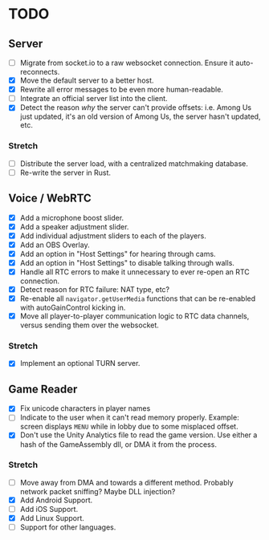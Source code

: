 # TODO

## Server

- [ ] Migrate from socket.io to a raw websocket connection. Ensure it auto-reconnects.
- [x] Move the default server to a better host.
- [x] Rewrite all error messages to be even more human-readable.
- [ ] Integrate an official server list into the client.
- [x] Detect the reason *why* the server can't provide offsets: i.e. Among Us just updated, it's an old version of Among Us, the server hasn't updated, etc.

### Stretch

- [ ] Distribute the server load, with a centralized matchmaking database.
- [ ] Re-write the server in Rust.

## Voice / WebRTC

- [x] Add a microphone boost slider.
- [x] Add a speaker adjustment slider.
- [x] Add individual adjustment sliders to each of the players.
- [x] Add an OBS Overlay.
- [x] Add an option in "Host Settings" for hearing through cams.
- [x] Add an option in "Host Settings" to disable talking through walls.
- [x] Handle all RTC errors to make it unnecessary to ever re-open an RTC connection.
- [x] Detect reason for RTC failure: NAT type, etc?
- [x] Re-enable all `navigator.getUserMedia` functions that can be re-enabled with autoGainControl kicking in.
- [x] Move all player-to-player communication logic to RTC data channels, versus sending them over the websocket.

### Stretch

- [x] Implement an optional TURN server.

## Game Reader

- [x] Fix unicode characters in player names
- [ ] Indicate to the user when it can't read memory properly. Example: screen displays `MENU` while in lobby due to some misplaced offset.
- [x] Don't use the Unity Analytics file to read the game version. Use either a hash of the GameAssembly dll, or DMA it from the process.

### Stretch

- [ ] Move away from DMA and towards a different method. Probably network packet sniffing? Maybe DLL injection?
- [x] Add Android Support.
- [ ] Add iOS Support.
- [X] Add Linux Support.
- [ ] Support for other languages.
